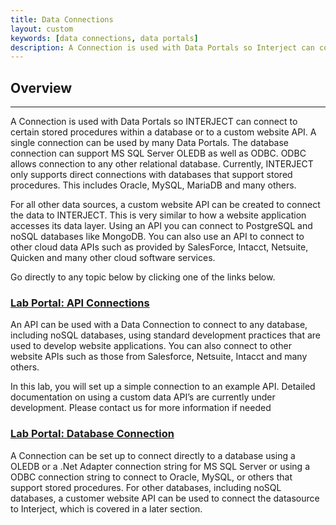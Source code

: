 ```yaml
---
title: Data Connections
layout: custom
keywords: [data connections, data portals]
description: A Connection is used with Data Portals so Interject can connect to certain stored procedures within a database or to a custom website API. 
---
```


##  **Overview**
---

A Connection is used with Data Portals so INTERJECT can connect to certain stored procedures within a database or to a custom website API. A single connection can be used by many Data Portals.  The database connection can support MS SQL Server OLEDB as well as ODBC. ODBC allows connection to any other relational database. Currently, INTERJECT only supports direct connections with databases that support stored procedures. This includes Oracle, MySQL, MariaDB and many others.  
 
For all other data sources, a custom website API can be created to connect the data to INTERJECT. This is very similar to how a website application accesses its data layer. Using an API you can connect to PostgreSQL and noSQL databases like MongoDB. You can also use an API to connect to other cloud data APIs such as provided by SalesForce, Intacct, Netsuite, Quicken and many other cloud software services. 
  
Go directly to any topic below by clicking one of the links below. 

###  [ Lab Portal: API Connections ](/wPortal/L-Api-Connection.html)

An API can be used with a Data Connection to connect to any database, including noSQL databases, using standard development practices that are used to develop website applications. You can also connect to other website APIs such as those from Salesforce, Netsuite, Intacct and many others.
   
In this lab, you will set up a simple connection to an example API. Detailed documentation on using a custom data API’s are currently under development. Please contact us for more information if needed 

###  [ Lab Portal: Database Connection ](/wPortal/L-Database-Connection.html)

A Connection can be set up to connect directly to a database using a OLEDB or a .Net Adapter connection string for MS SQL Server or using a ODBC connection string to connect to Oracle, MySQL, or others that support stored procedures. For other databases, including noSQL databases, a customer website API can be used to connect the datasource to Interject, which is covered in a later section. 
